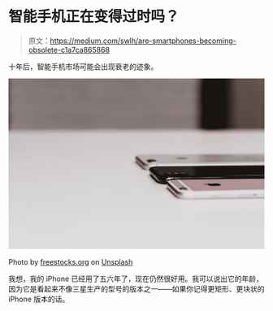 # 智能手机正在变得过时吗？

> 原文：<https://medium.com/swlh/are-smartphones-becoming-obsolete-c1a7ca865868>

十年后，智能手机市场可能会出现衰老的迹象。

![](img/119a5c384671a6a0cf9011fb0b34a564.png)

Photo by [freestocks.org](https://unsplash.com/photos/Ve-0V0SZ3SU?utm_source=unsplash&utm_medium=referral&utm_content=creditCopyText) on [Unsplash](https://unsplash.com/search/photos/smartphone?utm_source=unsplash&utm_medium=referral&utm_content=creditCopyText)

我想，我的 iPhone 已经用了五六年了，现在仍然很好用。我可以说出它的年龄，因为它是看起来不像三星生产的型号的版本之一——如果你记得更矩形、更块状的 iPhone 版本的话。